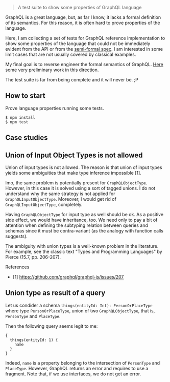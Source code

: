 > A test suite to show some properties of GraphQL language

GraphQL is a great language, but, as far I know, it lacks a formal definition of its semantics. For this reason, it is often hard to prove properties of the language.

Here, I am collecting a set of tests for GraphQL reference implementation to show some properties of the language that could not be immediately evident from the API or from the [semi-formal spec](https://facebook.github.io/graphql/). I am interested in some limit cases that are not usually covered by classical examples.

My final goal is to reverse engineer the formal semantics of GraphQL. [Here](https://github.com/mstn/graphql) some very preliminary work in this direction.

The test suite is far from being complete and it will never be. ;P

## How to start

Prove language properties running some tests.

```
$ npm install
$ npm test
```

## Case studies

## Union of Input Object Types is not allowed

Union of input types is not allowed. The reason is that union of input types yields some ambiguities that make type inference impossible [1].

Imo, the same problem is potentially present for `GraphQLObjectType`. However, in this case it is solved using a sort of tagged unions. I do not understand why the same strategy is not applied for `GraphQLInputObjectType`. Moreover, I would get rid of `GraphQLInputObjectType`, completely.

Having `GraphQLObjectType` for input type as well should be ok. As a positive side effect, we would have inheritance, too. We need only to pay a bit of attention when defining the subtyping relation between queries and schemas since it must be contra-variant (as the analogy with function calls suggests).

The ambiguity with union types is a well-known problem in the literature. For example, see the classic text "Types and Programming Languages" by Pierce (15.7, pp. 206-207).

References
- [1] https://github.com/graphql/graphql-js/issues/207

## Union type as result of a query

Let us condider a schema `things(entityId: Int): PersonOrPlaceType` where type `PersonOrPlaceType`, union of two `GraphQLObjectType`, that is, `PersonType` and `PlaceType`.

Then the following query seems legit to me:

```
{
  things(entityId: 1) {
    name
  }
}
```

Indeed, `name` is a property belonging to the intersection of `PersonType` and `PlaceType`. However,
GraphQL returns an error and requires to use a fragment. Note that, if we use interfaces, we do not get an error.
